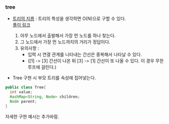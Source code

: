 ### tree

- [트리의 지름](https://www.acmicpc.net/problem/1167) : 트리의 특성을 생각하면 O(N)으로 구할 수 있다.  
    [풀이 링크](https://moonsbeen.tistory.com/101)
  1. 아무 노드에서 출발해서 가장 먼 노드를 하나 찾는다.
  2. 그 노드에서 가장 먼 노드까지의 거리가 정답이다.
  3. 유의사항 : 
     - 입력 시 연결 관계를 나타내는 간선은 중복해서 나타날 수 있다.
     - ([1] -> [3] 간선이 나온 뒤 [3] -> [1] 간선이 또 나올 수 있다. 이 경우 무한루프에 걸린다.)


- Tree 구현 시 부모 트리를 속성에 집어넣는다.

```java
public class Tree{
  int value;
  HashMap<String, Node> children;
  Node parent;
}
```

자세한 구현 예시는 추가바람.
